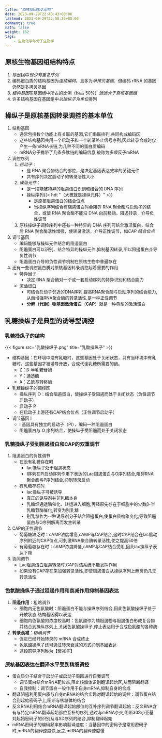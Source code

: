 ```yaml
---
title: "原核基因表达调控"
date: 2023-09-29T22:40:43+08:00
lastmod: 2023-09-29T22:58:26+08:00
comments: true
math: false
weight: 162
tags:
    - 生物化学与分子生物学
---
```


## 原核生物基因组结构特点

1. 基因组中*很少有重复序列*
2. 编码蛋白质的结构基因为*连续编码*，且多为*单拷贝基因*，但编码 rRNA 的基因仍然是多拷贝基因
3. *结构基因*在基因组中所占的比例（约占 50%）*远远大于真核基因组*
4. 许多结构基因在基因组中*以操纵子为单位*排列

## 操纵子是原核基因转录调控的基本单位

1. 结构基因
    - 通常包括数个功能上有关联的基因,它们串联排列,共同构成编码区
    - 这些结构基因共用一个启动子和一个转录终止信号序列,因此转录合成时仅产生一条mRNA长链,为几种不同的蛋白质编码
    - mRNA分子携带了几条多肽链的编码信息,被称为多顺反子mRNA
2. 调控序列
    1. *启动子*：
        - 是 RNA 聚合酶结合的部位，是决定基因表达效率的关键元件
        - 共有序列决定启动子的转录活性大小
    2. *操纵元件*：
        - 是一段能被特异的阻遏蛋白识别和结合的 DNA 序列
        - 操纵序列{{< hdt "（大概就是操纵元件）" >}}
            - 是原核阻遏蛋白的结合位点
            - 当操纵序列结合有阻遏蛋白时会阻碍 RNA 聚合酶与启动子的结合，或使 RNA 聚合酶不能沿 DNA 向前移动，阻遏转录，介导负性调节
    3. 原核操纵子调控序列中还有一种特异的 DNA 序列可结合激活蛋白，结合后 RNA 聚合酶活性增强，使转录激活，介导正性调节，如*CAP 结合位点*
3. 调节基因
    - 编码能够与操纵元件结合的阻遏蛋白
    - 阻遏蛋白可以识别、结合特异的操纵元件,抑制基因转录,所以阻遏蛋白介导负性调节
    - 阻遏蛋白介导的负性调节机制在原核生物中普遍存在
4. 还有一些调控蛋白质对原核基因转录调控起着重要的作用
    - 特异因子
        - 决定 RNA 聚合酶对一个或一套启动序列的特异识别和结合能力
    - 激活蛋白
        - 可结合启动子邻近的DNA序列,提高RNA聚合酶与启动序列的结合能力,从而增强RNA聚合酶的转录活性,是一种正性调节
        - **分解（代谢）物基因激活蛋白**（**CAP**）就是一种典型的激活蛋白

## 乳糖操纵子是典型的诱导型调控

### 乳糖操纵子的结构

{{< figure src="乳酸操纵子.png" title="乳酸操纵子" >}}

- 结构基因：在环境中没有乳糖时，这些基因处于关闭状态，只有当环境中有乳糖时，这些基因才被诱导开放，合成代谢乳糖所需要的酶。
    - Z：β-半乳糖苷酶
    - Y：通透酶
    - A：乙酰基转移酶
- 乳糖操纵子的调控区
    - 操纵序列 O：结合阻遏蛋白，使操纵子受阻遏而处于关闭状态（负性调节启动子）
    - 启动子 P
    - 在启动子上游还有CAP结合位点（正性调节启动子）
- 调节基因 I
    - I 基因具有独立的启动子（PI），编码一种阻遏蛋白
    - 阻遏蛋白与 O 序列结合，使操纵子受阻遏而处于关闭状态

### 乳糖操纵子受到阻遏蛋白和CAP的双重调节

1. 阻遏蛋白的负性调节
    - 在没有乳糖存在时
        - lac操纵子处于阻遏状态
        - I序列在PI启动序列作用下表达的Lac阻遏蛋白与O序列结合,阻碍RNA聚合酶与P序列结合,抑制转录启动
    - 有乳糖存在时
        - lac操纵子可被诱导
        - 真正的诱导剂并非乳糖本身
        - 乳糖经通透酶催化、转运进入细胞,再经原先存在于细胞中的少数β-半乳糖苷酶催化,转变为别乳糖
        - 别乳糖作为一种诱导剂分子结合阻遏蛋白,使蛋白质构象变化,导致阻遏蛋白与O序列解离而发生转录
2. CAP的正性调节
    - 葡萄糖缺乏时：cAMP浓度增高,cAMP与CAP结合,这时CAP结合在lac启动序列附近的CAP位点,可刺激RNA聚合酶转录活性,使之提高50倍
    - 有葡萄糖存在时：cAMP浓度降低,cAMP与CAP结合受阻,因此lac操纵子表达下降
3. 协同调节
    - Lac阻遏蛋白阻遏转录时,CAP对该系统不能发挥作用
    - 如果没有CAP存在来加强转录活性,即使阻遏蛋白从操纵序列上解离仍几无转录活性

### 色氨酸操纵子通过阻遏作用和衰减作用抑制基因表达

1. **阻遏作用**：粗略调节
    - 细胞内无色氨酸时：阻遏蛋白不能与操纵序列结合,因此色氨酸操纵子处于开放状态,结构基因得以表达
    - 细胞内色氨酸的浓度较高时：色氨酸作为辅阻遏物与阻遏蛋白形成复合物并结合到操纵序列上,关闭色氨酸操纵子,停止表达用于合成色氨酸的各种酶
2. **转录衰减**：*精确调节*
    - 促进已经开始转录的 mRNA 合成终止
    - 色氨酸操纵子还可通过转录衰减的方式抑制基因表达
    - 这段前导序列称为【衰减子】

### 原核基因表达在翻译水平受到精细调控

- 蛋白质分子结合于启动子或启动子周围进行自我调节
    - 调节蛋白结合mRNA靶位点,阻止核糖体识别翻译起始区,从而阻断翻译
    - 自我控制：调节蛋白一般作用于自身mRNA,抑制自身的合成
- 翻译阻遏利用蛋白质与自身mRNA的结合实现对翻译起始的调控：调节蛋白结合到起始密码子上,阻断与核糖体的结合
- 反义RNA利用结合mRNA翻译起始部位的互补序列调节翻译起始：反义RNA含有与特定mRNA翻译起始部位互补的序列,通过与mRNA杂交,阻断30S小亚基对起始密码子的识别及与SD序列的结合,抑制翻译起始
- mRNA密码子的编码频率影响翻译速度：当基因中的密码子是常用密码子时,mRNA的翻译速度快,反之,mRNA的翻译速度慢

